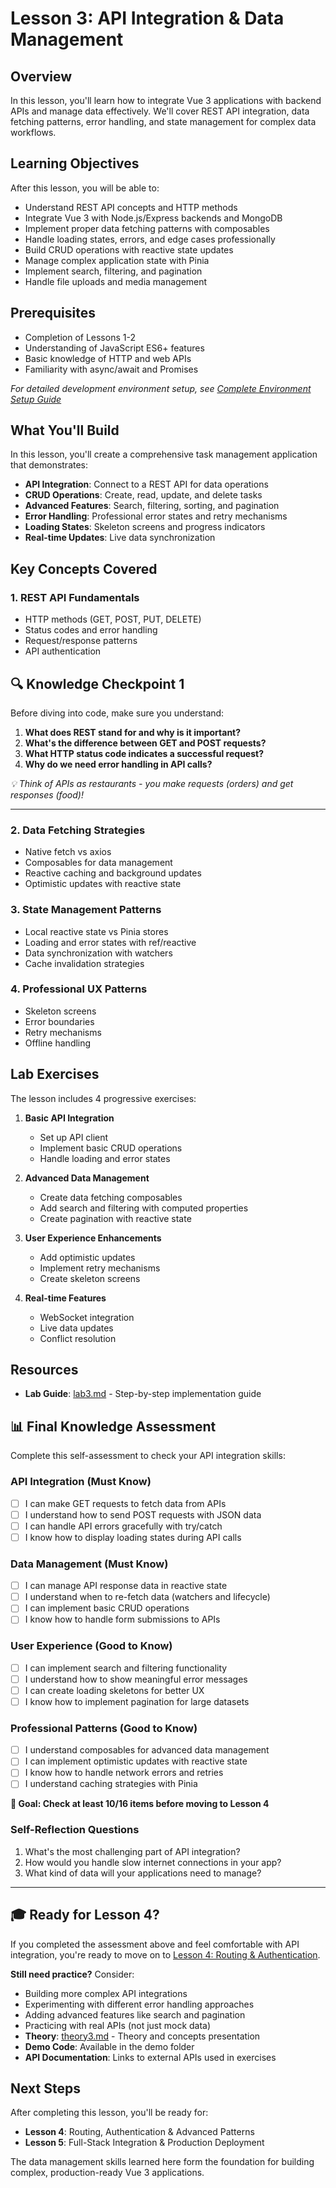 # Lesson 3: API Integration & Data Management

## Overview

In this lesson, you'll learn how to integrate Vue 3 applications with backend APIs and manage data effectively. We'll cover REST API integration, data fetching patterns, error handling, and state management for complex data workflows.

## Learning Objectives

After this lesson, you will be able to:

- Understand REST API concepts and HTTP methods
- Integrate Vue 3 with Node.js/Express backends and MongoDB
- Implement proper data fetching patterns with composables
- Handle loading states, errors, and edge cases professionally
- Build CRUD operations with reactive state updates
- Manage complex application state with Pinia
- Implement search, filtering, and pagination
- Handle file uploads and media management

## Prerequisites

- Completion of Lessons 1-2
- Understanding of JavaScript ES6+ features
- Basic knowledge of HTTP and web APIs
- Familiarity with async/await and Promises

_For detailed development environment setup, see [Complete Environment Setup Guide](../setup/environment-setup.md)_

## What You'll Build

In this lesson, you'll create a comprehensive task management application that demonstrates:

- **API Integration**: Connect to a REST API for data operations
- **CRUD Operations**: Create, read, update, and delete tasks
- **Advanced Features**: Search, filtering, sorting, and pagination
- **Error Handling**: Professional error states and retry mechanisms
- **Loading States**: Skeleton screens and progress indicators
- **Real-time Updates**: Live data synchronization

## Key Concepts Covered

### 1. REST API Fundamentals

- HTTP methods (GET, POST, PUT, DELETE)
- Status codes and error handling
- Request/response patterns
- API authentication

## 🔍 **Knowledge Checkpoint 1**

Before diving into code, make sure you understand:

1. **What does REST stand for and why is it important?**
2. **What's the difference between GET and POST requests?**
3. **What HTTP status code indicates a successful request?**
4. **Why do we need error handling in API calls?**

_💡 Think of APIs as restaurants - you make requests (orders) and get responses (food)!_

---

### 2. Data Fetching Strategies

- Native fetch vs axios
- Composables for data management
- Reactive caching and background updates
- Optimistic updates with reactive state

### 3. State Management Patterns

- Local reactive state vs Pinia stores
- Loading and error states with ref/reactive
- Data synchronization with watchers
- Cache invalidation strategies

### 4. Professional UX Patterns

- Skeleton screens
- Error boundaries
- Retry mechanisms
- Offline handling

## Lab Exercises

The lesson includes 4 progressive exercises:

1. **Basic API Integration**

   - Set up API client
   - Implement basic CRUD operations
   - Handle loading and error states

2. **Advanced Data Management**

   - Create data fetching composables
   - Add search and filtering with computed properties
   - Create pagination with reactive state

3. **User Experience Enhancements**

   - Add optimistic updates
   - Implement retry mechanisms
   - Create skeleton screens

4. **Real-time Features**
   - WebSocket integration
   - Live data updates
   - Conflict resolution

## Resources

- **Lab Guide**: [lab3.md](./lab/lab3.md) - Step-by-step implementation guide

## 📊 **Final Knowledge Assessment**

Complete this self-assessment to check your API integration skills:

### **API Integration (Must Know)**

- [ ] I can make GET requests to fetch data from APIs
- [ ] I understand how to send POST requests with JSON data
- [ ] I can handle API errors gracefully with try/catch
- [ ] I know how to display loading states during API calls

### **Data Management (Must Know)**

- [ ] I can manage API response data in reactive state
- [ ] I understand when to re-fetch data (watchers and lifecycle)
- [ ] I can implement basic CRUD operations
- [ ] I know how to handle form submissions to APIs

### **User Experience (Good to Know)**

- [ ] I can implement search and filtering functionality
- [ ] I understand how to show meaningful error messages
- [ ] I can create loading skeletons for better UX
- [ ] I know how to implement pagination for large datasets

### **Professional Patterns (Good to Know)**

- [ ] I understand composables for advanced data management
- [ ] I can implement optimistic updates with reactive state
- [ ] I know how to handle network errors and retries
- [ ] I understand caching strategies with Pinia

**🎯 Goal: Check at least 10/16 items before moving to Lesson 4**

### **Self-Reflection Questions**

1. What's the most challenging part of API integration?
2. How would you handle slow internet connections in your app?
3. What kind of data will your applications need to manage?

---

## 🎓 **Ready for Lesson 4?**

If you completed the assessment above and feel comfortable with API integration, you're ready to move on to [Lesson 4: Routing & Authentication](../lesson4-routing-auth/).

**Still need practice?** Consider:

- Building more complex API integrations
- Experimenting with different error handling approaches
- Adding advanced features like search and pagination
- Practicing with real APIs (not just mock data)
- **Theory**: [theory3.md](./theory/theory3.md) - Theory and concepts presentation
- **Demo Code**: Available in the demo folder
- **API Documentation**: Links to external APIs used in exercises

## Next Steps

After completing this lesson, you'll be ready for:

- **Lesson 4**: Routing, Authentication & Advanced Patterns
- **Lesson 5**: Full-Stack Integration & Production Deployment

The data management skills learned here form the foundation for building complex, production-ready Vue 3 applications.
